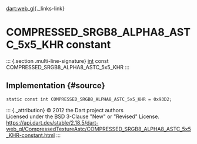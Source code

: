 [dart:web\_gl](../../dart-web_gl/dart-web_gl-library){._links-link}

COMPRESSED\_SRGB8\_ALPHA8\_ASTC\_5x5\_KHR constant
==================================================

::: {.section .multi-line-signature}
[int](../../dart-core/int-class) const
COMPRESSED\_SRGB8\_ALPHA8\_ASTC\_5x5\_KHR
:::

Implementation {#source}
--------------

``` {.language-dart data-language="dart"}
static const int COMPRESSED_SRGB8_ALPHA8_ASTC_5x5_KHR = 0x93D2;
```

::: {._attribution}
© 2012 the Dart project authors\
Licensed under the BSD 3-Clause \"New\" or \"Revised\" License.\
<https://api.dart.dev/stable/2.18.5/dart-web_gl/CompressedTextureAstc/COMPRESSED_SRGB8_ALPHA8_ASTC_5x5_KHR-constant.html>
:::
